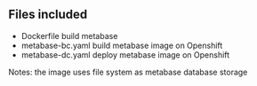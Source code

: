 ## Files included

- Dockerfile build metabase
- metabase-bc.yaml build metabase image on Openshift
- metabase-dc.yaml deploy metabase image on Openshift

Notes: the image uses file system as metabase database storage
